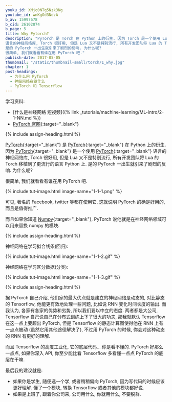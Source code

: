 ```yaml
---
youku_id: XMjc0NTg5Nzk3Ng
youtube_id: wnKgOd3NdzA
b_av: 15997678
b_cid: 26102874
b_page: 5
title: Why Pytorch?
description: "PyTorch 是 Torch 在 Python 上的衍生. 因为 Torch 是一个使用 Lua
语言的神经网络库, Torch 很好用, 但是 Lua 又不是特别流行, 所有开发团队将 Lua 的 Torch 移植到了更流行的语言 Python 上.
是的 PyTorch 一出生就引来了剧烈的反响. 为什么呢?
很简单, 我们就看看有谁在用 PyTorch 吧."
publish-date: 2017-05-05
thumbnail: "/static/thumbnail-small/torch/1_why.jpg"
chapter: 1
post-headings:
  - 为什么用 PyTorch
  - 神经网络在做什么
  - PyTorch 和 Tensorflow
---
```


学习资料:
  * [什么是神经网络 短视频]({% link _tutorials/machine-learning/ML-intro/2-1-NN.md %})
  * [PyTorch 官网](http://pytorch.org/){:target="_blank"}



{% include assign-heading.html %}

[PyTorch](http://pytorch.org/){:target="_blank"} 是 [PyTorch](http://pytorch.org/){:target="_blank"} 在 Python 上的衍生. 因为 [PyTorch](http://pytorch.org/){:target="_blank"} 是一个使用 [PyTorch](http://pytorch.org/){:target="_blank"}
语言的神经网络库, Torch 很好用, 但是 Lua 又不是特别流行, 所有开发团队将 Lua 的 Torch 移植到了更流行的语言 Python 上.
是的 PyTorch 一出生就引来了剧烈的反响. 为什么呢?

很简单, 我们就看看有谁在用 PyTorch 吧.

{% include tut-image.html image-name="1-1-1.png" %}

可见, 著名的 Facebook, twitter 等都在使用它, 这就说明 PyTorch 的确是好用的, 而且是值得推广.

而且如果你知道 [Numpy](http://www.numpy.org/){:target="_blank"}, PyTorch 说他就是在神经网络领域可以用来替换 numpy 的模块.


{% include assign-heading.html %}

神经网络在学习拟合线条(回归):

{% include tut-image.html image-name="1-1-2.gif" %}

神经网络在学习区分数据(分类):

{% include tut-image.html image-name="1-1-3.gif" %}


{% include assign-heading.html %}

据 PyTorch 自己介绍, 他们家的最大优点就是建立的神经网络是动态的, 对比静态的 Tensorflow, 他能更有效地处理一些问题, 比如说 RNN 变化时间长度的输出.
而我认为, 各家有各家的优势和劣势, 所以我们要以中立的态度. 两者都是大公司,
Tensorflow 自己说自己在分布式训练上下了很大的功夫, 那我就默认 Tensorflow 在这一点上要超出 PyTorch,
但是 Tensorflow 的静态计算图使得他在 RNN 上有一点点被动 (虽然它用其他途径解决了), 不过用 PyTorch 的时候, 你会对这种动态的 RNN 有更好的理解.

而且 Tensorflow 的高度工业化, 它的底层代码... 你是看不懂的.
PyTorch 好那么一点点, 如果你深入 API, 你至少能比看 Tensorflow 多看懂一点点 PyTorch 的底层在干嘛.

最后我的建议就是:

* 如果你是学生, 随便选一个学, 或者稍稍偏向 PyTorch, 因为写代码的时候应该更好理解. 懂了一个模块, 转换 Tensorflow 或者其他的模块都好说.
* 如果是上班了, 跟着你公司来, 公司用什么, 你就用什么, 不要脱群.


